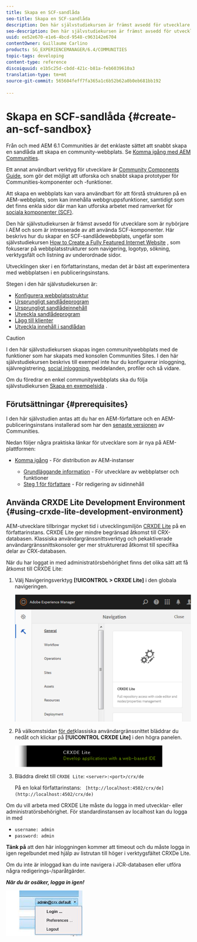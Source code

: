 ```yaml
---
title: Skapa en SCF-sandlåda
seo-title: Skapa en SCF-sandlåda
description: Den här självstudiekursen är främst avsedd för utvecklare som är nybörjare i AEM och som är intresserade av att använda SCF-komponenter.  Här går vi igenom hur man skapar en SCF-sandlådeplats
seo-description: Den här självstudiekursen är främst avsedd för utvecklare som är nybörjare i AEM och som är intresserade av att använda SCF-komponenter.  Här går vi igenom hur man skapar en SCF-sandlådeplats
uuid: ee52e670-e1e6-4bcd-9548-c963142e6704
contentOwner: Guillaume Carlino
products: SG_EXPERIENCEMANAGER/6.4/COMMUNITIES
topic-tags: developing
content-type: reference
discoiquuid: e1b5c25d-cbdd-421c-b81a-feb6039610a3
translation-type: tm+mt
source-git-commit: 565604feff7fa365a1c6b52b62a0b0eb681bb192

---
```




# Skapa en SCF-sandlåda {#create-an-scf-sandbox}


Från och med AEM 6.1 Communities är det enklaste sättet att snabbt skapa en sandlåda att skapa en community-webbplats. Se [Komma igång med AEM Communities](getting-started.md).

Ett annat användbart verktyg för utvecklare är [Community Components Guide](components-guide.md), som gör det möjligt att utforska och snabbt skapa prototyper för Communities-komponenter och -funktioner.

Att skapa en webbplats kan vara användbart för att förstå strukturen på en AEM-webbplats, som kan innehålla webbgruppsfunktioner, samtidigt som det finns enkla sidor där man kan utforska arbetet med ramverket för [sociala komponenter (SCF)](scf.md).

Den här självstudiekursen är främst avsedd för utvecklare som är nybörjare i AEM och som är intresserade av att använda SCF-komponenter. Här beskrivs hur du skapar en SCF-sandlådewebbplats, ungefär som självstudiekursen [How to Create a Fully Featured Internet Website](../../help/sites-developing/website.md) , som fokuserar på webbplatsstrukturer som navigering, logotyp, sökning, verktygsfält och listning av underordnade sidor.

Utvecklingen sker i en författarinstans, medan det är bäst att experimentera med webbplatsen i en publiceringsinstans.

Stegen i den här självstudiekursen är:

* [Konfigurera webbplatsstruktur](setup-website.md)
* [Ursprungligt sandlådeprogram](initial-app.md)
* [Ursprungligt sandlådeinnehåll](initial-content.md)
* [Utveckla sandlådeprogram](develop-app.md)
* [Lägg till klienter](add-clientlibs.md)
* [Utveckla innehåll i sandlådan](develop-content.md)

>[!CAUTION]
>
>I den här självstudiekursen skapas ingen communitywebbplats med de funktioner som har skapats med konsolen [](sites-console.md)Communities Sites. I den här självstudiekursen beskrivs till exempel inte hur du konfigurerar inloggning, självregistrering, [social inloggning](social-login.md), meddelanden, profiler och så vidare.
>
>Om du föredrar en enkel communitywebbplats ska du följa självstudiekursen [Skapa en exempelsida](create-sample-page.md) .

## Förutsättningar {#prerequisites}

I den här självstudien antas att du har en AEM-författare och en AEM-publiceringsinstans installerad som har den [senaste versionen](deploy-communities.md#latest-releases) av Communities.

Nedan följer några praktiska länkar för utvecklare som är nya på AEM-plattformen:

* [Komma igång](../../help/sites-deploying/deploy.md#getting-started) - För distribution av AEM-instanser

   * [Grundläggande information](../../help/sites-developing/the-basics.md) - För utvecklare av webbplatser och funktioner
   * [Steg 1 för författare](../../help/sites-authoring/first-steps.md) - För redigering av sidinnehåll

## Använda CRXDE Lite Development Environment {#using-crxde-lite-development-environment}

AEM-utvecklare tillbringar mycket tid i utvecklingsmiljön [CRXDE Lite](../../help/sites-developing/developing-with-crxde-lite.md) på en författarinstans. CRXDE Lite ger mindre begränsad åtkomst till CRX-databasen. Klassiska användargränssnittsverktyg och pekaktiverade användargränssnittskonsoler ger mer strukturerad åtkomst till specifika delar av CRX-databasen.

När du har loggat in med administratörsbehörighet finns det olika sätt att få åtkomst till CRXDE Lite:

1. Välj Navigeringsverktyg **[!UICONTROL > CRXDE Lite]** i den globala navigeringen.

   ![chlimage_1-350](assets/chlimage_1-350.png)

2. På välkomstsidan [för det](http://localhost:4502/welcome.html)klassiska användargränssnittet bläddrar du nedåt och klickar på **[!UICONTROL CRXDE Lite]** i den högra panelen.

   ![chlimage_1-351](assets/chlimage_1-351.png)

3. Bläddra direkt till `CRXDE Lite`: `<server>:<port>/crx/de`

   På en lokal författarinstans: ` [http://localhost:4502/crx/de](http://localhost:4502/crx/de)`

Om du vill arbeta med CRXDE Lite måste du logga in med utvecklar- eller administratörsbehörighet. För standardinstansen av localhost kan du logga in med

* `username: admin`
* `password: admin`


**Tänk på** att den här inloggningen kommer att timeout och du måste logga in igen regelbundet med hjälp av listrutan till höger i verktygsfältet CRXDe Lite.

Om du inte är inloggad kan du inte navigera i JCR-databasen eller utföra några redigerings-/sparåtgärder.

***När du är osäker, logga in igen!***

![chlimage_1-352](assets/chlimage_1-352.png)
